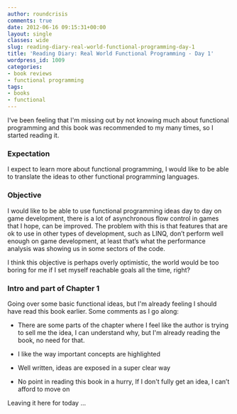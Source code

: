 ```yaml
---
author: roundcrisis
comments: true
date: 2012-06-16 09:15:31+00:00
layout: single
classes: wide
slug: reading-diary-real-world-functional-programming-day-1
title: 'Reading Diary: Real World Functional Programming - Day 1'
wordpress_id: 1009
categories:
- book reviews
- functional programming
tags:
- books
- functional
---
```


I‘ve been feeling that I'm missing out by not knowing much about functional programming and this book was recommended to my many times, so I started reading it. 

 

### Expectation

 

I expect to learn more about functional programming, I would like to be able to translate the ideas to other functional programming languages.

 

### Objective

 
I would like to be able to use functional programming ideas day to day on game development, there is a lot of asynchronous flow control in games that I hope, can be improved. The problem with this is that features that are ok to use in other types of development, such as LINQ, don’t perform well enough on game development, at least that’s what the performance analysis was showing us in some sectors of the code.

 

I think this objective is perhaps overly optimistic, the world would be too boring for me if I set myself reachable goals all the time, right?

 

### Intro and part of Chapter 1

 

Going over some basic functional ideas, but I'm already feeling I should have read this book earlier. Some comments as I go along:

 

  
  * There are some parts of the chapter where I feel like the author is trying to sell me the idea, I can understand why, but I'm already reading the book, no need for that.
   
  * I like the way important concepts are highlighted
   
  * Well written, ideas are exposed in a super clear way
   
  * No point in reading this book in a hurry, If I don't fully get an idea, I can’t afford to move on
 

 

Leaving it here for today … 
